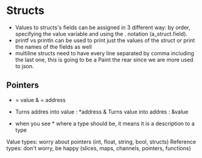 # Structs

- Values to structs's fields can be assigned in 3 different way: by order, specifying the value variable and using the . notation (a_struct.field).
- printf vs println can be used to print just the values of the struct or print the names of the fields as well
- multiline structs need to have every line separated by comma including the last one, this is going to be a Paint the rear since we are more used to json.

## Pointers

* = value
& = address

* Turns addres into value : *address
& Turns value into addres : &value 

- when you see * where a type should be, it means it is a description to a type

Value types: worry about pointers (int, float, string, bool, structs)
Reference types: don't worry, be happy (slices, maps, channels, pointers, functions)